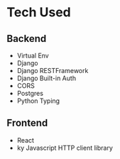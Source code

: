 # Tech Used 
## Backend 
- Virtual Env
- Django
- Django RESTFramework 
- Django Built-in Auth
- CORS
- Postgres
- Python Typing 

## Frontend 
- React
- ky Javascript HTTP client library 